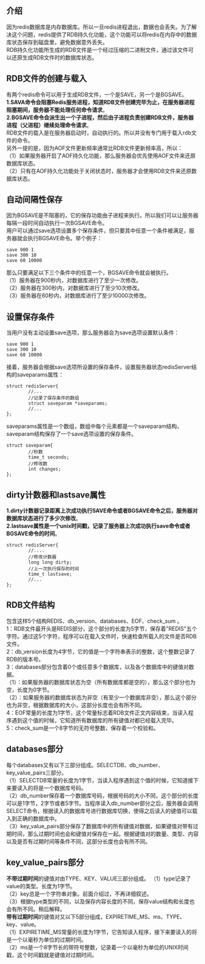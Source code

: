 ## 介绍  
因为redis数据库是内存数据库。所以一旦redis进程退出，数据也会丢失。为了解决这个问题，redis提供了RDB持久化功能，这个功能可以将redis在内存中的数据库状态保存到磁盘里，避免数据意外丢失。  
RDB持久化功能所生成的RDB文件是一个经过压缩的二进制文件，通过该文件可以还原生成RDB文件时的数据库状态。   
## RDB文件的创建与载入  
有两个redis命令可以用于生成RDB文件，一个是SAVE，另一个是BGSAVE。  
**1.SAVA命令会阻塞Redis服务进程，知道RDB文件创建完毕为止，在服务器进程阻塞期间，服务器不能处理任何命令请求**。  
**2.BGSAVE命令会派生出一个子进程，然后由子进程负责创建RDB文件，服务器进程（父进程）继续处理命令请求**。   
RDB文件的载入是在服务器启动时，自动执行的。所以并没有专门用于载入rdb文件的命令。  
另外一提的是，因为AOF文件更新频率通常比RDB文件更新频率高，所以：  
（1）如果服务器开启了AOF持久化功能，那么服务器会优先使用AOF文件来还原数据库状态。    
（2）只有在AOF持久化功能处于关闭状态时，服务器才会使用RDB文件来还原数据库状态。  
## 自动间隔性保存  
因为BGSAVE是不阻塞的，它的保存功能由子进程来执行。所以我们可以让服务器每隔一段时间自动执行一次BGSAVE命令。  
用户可以通过save选项设置多个保存条件，但只要其中任意一个条件被满足，服务器就会执行BGSAVE命令。举个例子：
```
save 900 1
save 300 10
save 60 10000
```
那么只要满足以下三个条件中的任意一个，BGSAVE命令就会被执行。  
（1）服务器在900秒内，对数据库进行了至少一次修改。  
（2）服务器在300秒内，对数据库进行了至少10次修改。  
（3）服务器在60秒内，对数据库进行了至少10000次修改。  
## 设置保存条件  
当用户没有主动设置save选项，那么服务器会为save选项设置默认条件：
```
save 900 1
save 300 10
save 60 10000
```
接着，服务器会根据save选项所设置的保存条件，设置服务器状态redisServer结构的saveparams属性：
```
struct redisServer{
        //...
        //记录了保存条件的数组
        struct saveparam *saveparams;
        //...
};
```
saveparams属性是一个数组，数组中每个元素都是一个saveparam结构，saveparam结构保存了一个save选项设置的保存条件。
```
struct saveparam{
        //秒数
        time_t seconds;
        //修改数
        int changes;
};
```
## dirty计数器和lastsave属性  
**1.dirty计数器记录距离上次成功执行SAVE命令或者BGSAVE命令之后，服务器对数据库状态进行了多少次修改**。  
**2.lastsave属性是一个unix时间戳，记录了服务器上次成功执行save命令或者BGSAVE命令的时间**。
```
struct redisServer{
        //....
        //修改计数器
        long long dirty;
        //上一次执行保存的时间
        time_t lastsave;
        //...
};
```
## RDB文件结构  
包含这样5个结构REDIS、db_version、databases、EOF、check_sum  。  
1：RDB文件最开头是REDIS部分，这个部分的长度为5字节，保存着"REDIS"五个字符。通过这5个字符，程序可以在载入文件时，快速检查所载入的文件是否RDB文件。  
2：db_version长度为4字节，它的值是一个字符串表示的整数，这个整数记录了RDB的版本号。   
3：databases部分包含着0个或任意多个数据库，以及各个数据库中的键值对数据。  
（1）：如果服务器的数据库状态为空（所有数据库都是空的），那么这个部分也为空，长度为0字节。  
（2）：如果服务器的数据库状态为非空（有至少一个数据库非空），那么这个部分也为非空，根据数据库的大小，这部分长度也会有所不同。  
4：EOF常量的长度为1字节，这个常量标志着RDB文件正文内容结束，当读入程序遇到这个值的时候，它知道所有数据库的所有键值对都已经载入完毕。  
5：check_sum是一个8字节的无符号整数，保存着一个校验和。  
## databases部分  
每个databases又有以下三部分组成。SELECTDB、db_number、key_value_pairs三部分。    
（1）SELECTDB常量的长度为1字节，当读入程序遇到这个值的时候，它知道接下来要读入的将是一个数据库号码。    
（2）db_number保存着一个数据库号码，根据号码的大小不同，这个部分的长度可以是1字节，2字节或者5字节。当程序读入db_number部分之后，服务器会调用SELECT命令，根据读入的数据库号进行数据库切换，使得之后读入的键值可以载入到正确的数据库中。    
（3）key_value_pairs部分保存了数据库中的所有键值对数据，如果键值对带有过期时间，那么过期时间也会和键值对保存在一起。根据键值对的数量、类型、内容以及是否有过期时间等条件不同，这部分长度也会有所不同。  
## key_value_pairs部分  
**不带过期时间**的键值对由TYPE、KEY、VALUE三部分组成。
（1）type记录了value的类型。长度为1字节。   
（2）key总是一个字符串对象。前面介绍过，不再详细叙述。  
（3）根据type类型的不同，以及保存内容长度的不同，保存value结构和长度也会有所不同。稍后解释。  
**带有过期时间**的键值对又以下5部分组成，EXPIRETIME_MS、ms、TYPE、key、value。  
（1）EXPIRETIME_MS常量的长度为1字节，它告知读入程序，接下来要读入的将是一个以毫秒为单位的过期时间。  
（2）ms是一个8字节长的带符号整数，记录着一个以毫秒为单位的UNIX时间戳，这个时间戳就是键值对过期时间。  
